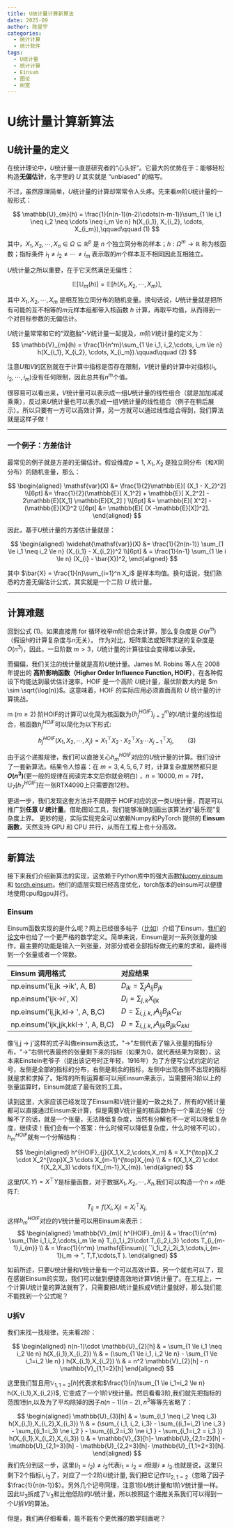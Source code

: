 ```yaml
---
title: U统计量计算新算法
date: 2025-09
author: 陈星宇
categories:
  - 统计计算
  - 统计软件
tags:
  - U统计量
  - 统计计算
  - Einsum
  - 图论
  - 树宽
---
```


# U统计量计算新算法

## U统计量的定义
在统计理论中，$U$统计量一直是研究者的“心头好”。它最大的优势在于：能够轻松构造**无偏估计**，名字里的 $U$ 其实就是 “unbiased” 的缩写。  

不过，虽然原理简单，$U$统计量的计算却常常令人头疼。先来看$m$阶$U$统计量的一般形式：  

$$
  \mathbb{U}_{m}(h) = \frac{1}{n(n-1)(n-2)\cdots(n-m-1)}\sum_{1 \le i_1 \neq i_2 \neq \cdots \neq i_m \le n} h(X_{i_1}, X_{i_2}, \cdots, X_{i_m}),\qquad\qquad (1)
$$

其中，$X_1, X_2, \cdots, X_n \in \Omega \subseteq \mathbb{R}^{p}$ 是 $n$ 个独立同分布的样本；$h : \Omega^m \to \mathbb{R}$ 称为核函数；指标条件 $i_1 \neq i_2 \neq \cdots \neq i_m$ 表示取的$m$个样本互不相同因此互相独立。  

$U$统计量之所以重要，在于它天然满足无偏性：  

$$
 \mathbb{E} [ \mathbb{U}_{m} (h)] = \mathbb{E} [h(X_{1}, X_{2}, \cdots, X_{m}) ],
$$

其中 $X_{1}, X_{2}, \cdots, X_{m}$ 是相互独立同分布的随机变量。换句话说，$U$统计量就是把所有可能的互不相等的$m$元样本组都带入核函数 $h$ 计算，再取平均值，从而得到一个对目标参数的无偏估计。

$U$统计量常常和它的“双胞胎”-$V$统计量一起提及，$m$阶$V$统计量的定义为：
$$
  \mathbb{V}_{m}(h) = \frac{1}{n^m}\sum_{1 \le i_1, i_2,\cdots, i_m \le n} h(X_{i_1}, X_{i_2}, \cdots, X_{i_m}).\qquad\qquad (2)
$$

注意$U$和$V$的区别就在于计算中指标是否存在限制，$V$统计量的计算中对指标$(i_1, i_2,\cdots, i_m)$没有任何限制，因此总共有$n^m$个值。

很容易可以看出来，$V$统计量可以表示成一组$U$统计量的线性组合（就是加加减减乘乘），反过来$U$统计量也可以表示成一组$V$统计量的线性组合（例子在稍后展示）。所以只要有一方可以高效计算，另一方就可以通过线性组合得到，我们算法就是这样子做！

---

### 一个例子：方差估计
最常见的例子就是方差的无偏估计。假设维度$p =1$, $X_1, X_2$ 是独立同分布（和$X$同分布）的随机变量，那么：  

$$
\begin{aligned}
  \mathsf{var}(X) &= \frac{1}{2}\mathbb{E}[ (X_1 - X_2)^2] \\[6pt]
                  &= \frac{1}{2}(\mathbb{E}[ X_1^2] + \mathbb{E}[ X_2^2] - 2\mathbb{E}[X_1] \mathbb{E}[X_2] ) \\[6pt]
                  &= \mathbb{E}[ X^2] - (\mathbb{E}[X])^2 \\[6pt]
                  &= \mathbb{E}[ (X -\mathbb{E}[X])^2].
\end{aligned}
$$

因此，基于$U$统计量的方差估计量就是：  

$$
\begin{aligned}
 \widehat{\mathsf{var}}(X) &= \frac{1}{2n(n-1)} \sum_{1 \le i_1 \neq i_2 \le n} (X_{i_1} - X_{i_2})^2  \\[6pt]
  & = \frac{1}{n-1} \sum_{1 \le i \le n} (X_{i} - \bar{X})^2,
 \end{aligned}
$$

其中 $\bar{X} = \frac{1}{n}\sum_{i=1}^n X_i$ 是样本均值。换句话说，我们熟悉的方差无偏估计公式，其实就是一个二阶 $U$ 统计量。

---

## 计算难题
回到公式 (1)。如果直接用 for 循环枚举$m$阶组合来计算，那么复杂度是 $O(n^m)$（假设$h$的计算复杂度与$n$无关）。 作为对比，矩阵乘法或矩阵求逆的复杂度是 $O(n^3)$，因此，一旦阶数 $m > 3$，$U$统计量的计算往往会变得难以承受。   

而偏偏，我们关注的统计量就是高阶$U$统计量。James M. Robins 等人在 2008 年提出的 **高阶影响函数（Higher Order Influence Function, HOIF）**，在各种假设下均能达到最优估计速率。HOIF 是一个高阶 $U$统计量，最优阶数大约是 $m \sim \sqrt{\log(n)}$。这意味着，HOIF 的实际应用必须直面高阶 $U$ 统计量的计算挑战。

m ($m \ge 2$) 阶HOIF的计算可以化简为核函数为$\{ h^{HOIF}_{j} \}_{j=2}^{m}$的$U$统计量的线性组合，核函数$h^{HOIF}_{j}$可以简化为以下形式:

$$
 h^{HOIF}_{j}(X_1,X_2,\cdots,X_j) = X_1^{\top}X_2 \cdot X_2^{\top}X_3 \cdots X_{j-1}^{\top}X_{j}, \qquad (3)
$$

由于这个递推规律，我们可以直接关心$h^{HOIF}_{m}$对应的$U$统计量的计算。我们设计了一套新算法。结果令人惊喜：在 $m=3,4,5,6,7$ 时，计算复杂度居然都只是 **$O(n^3)$**(更一般的规律在阅读完本文后你就会明白) ，$n=10000, m=7$时，$\mathbb{U}_{7} [h^{HOIF}_{7}]$在一张RTX4090上只需要跑$12$秒。

更进一步，我们发现这套方法并不局限于 HOIF对应的这一类$U$统计量，而是可以推广到**任意 $U$ 统计量**。借助图论工具，我们能够准确刻画出该算法的“最乐观”复杂度上界。 
更妙的是，实际实现完全可以依赖Numpy和PyTorch 提供的 **Einsum 函数**，天然支持 GPU 和 CPU 并行，从而在工程上也十分高效。  

---

## 新算法

接下来我们介绍新算法的实现，这依赖于Python库中的强大函数[Nupmy.einsum](https://numpy.org/doc/stable/reference/generated/numpy.einsum.html) 和 [torch.einsum](https://docs.pytorch.org/docs/stable/generated/torch.einsum.html)。他们的底层实现已经高度优化，torch版本的einsum可以便捷地使用cpu和gpu并行。

### Einsum

Einsum函数实现的是什么呢？网上已经很多帖子（[比如](https://zhuanlan.zhihu.com/p/361209187)）介绍了Einsum，[我们的论文](https://arxiv.org/pdf/2508.12627)中也给了一个更严格的数学定义。简单来说，Einsum是对一系列张量的操作，最主要的功能是输入一列张量，对部分或者全部指标做无约束的求和，最终得到一个张量或者一个常数。

| Einsum 调用格式                  | 对应结果                                      |
|:---------------------------------|:--------------------------------------------------|
| np.einsum('ij,jk ->ik', A, B)         | $D_{ik} = \sum_j A_{ij} B_{jk}$                            |
| np.einsum('ijk->i', X)           | $D_i = \sum_{j,k} X_{ijk}$                              |
| np.einsum('ij,jk,kl-> ', A, B,C)      | $D = \sum_{i,j,k,l} A_{ij} B_{jk} C_{kl}$                            |
| np.einsum('ijk,jjk,kkl-> ', A, B,C)      | $D = \sum_{i,j,k,l} A_{ijk} B_{jjk} C_{kkl}$                            |

像'ij,j -> j'这样的式子叫做einsum表达式，"->"左侧代表了输入张量的指标分布，"->"右侧代表最终的张量剩下来的指标（如果为0，就代表结果为常数），这本来Einstein老爷子（提出该记号时正年轻，1916年）为了方便写公式约定的记号，左侧是全部的指标的分布，右侧是剩余的指标，左侧中出现右侧不出现的指标就是求和求掉了。矩阵的所有运算都可以用Einsum来表示，当需要用3阶以上的张量运算时，Einsum就成了最有效的工具。

读到这里，大家应该已经发现了Einsum和$V$统计量的一致之处了，所有的V统计量都可以直接通过Einsum来计算，但是需要$V$统计量的核函数$h$有一个乘法分解（分解不了的话，就是一个张量，无法降低复杂度，当然有分解也不一定可以降低复杂度，继续读！我们会有一个答案：什么时候可以降低复杂度，什么时候不可以），$h^{HOIF}_{m}$就有一个分解结构：

$$
\begin{aligned}
 h^{HOIF}_{j}(X_1,X_2,\cdots,X_m) & = X_1^{\top}X_2 \cdot X_2^{\top}X_3 \cdots X_{m-1}^{\top}X_{m} \\
& = f(X_1,X_2) \cdot f(X_2,X_3) \cdots f(X_{m-1},X_{m}).
\end{aligned}
$$

这里$f(X,Y) = X^{\top}Y$是标量函数，对于数据$X_1,X_2,\cdots,X_n$,我们可以构造一个$n \times n$矩阵$T$:

$$
 T_{ij}  = f(X_i,X_j)= X_i^{\top}X_j,
$$
这样$h^{HOIF}_{m}$对应的$V$统计量可以用Einsum来表示：
$$
\begin{aligned}
\mathbb{V}_{m}[ h^{HOIF}_{m}] & = \frac{1}{n^m} \sum_{1\le i_1,i_2,\cdots,i_m \le n} T_{i_1,i_2}\cdot T_{i_2,i_3} \cdots T_{i_{m-1},i_{m}} \\
& = \frac{1}{n^m} \mathsf{Einsum}( ``i_1i_2,i_2i_3,\cdots,i_{m-1}i_m -> ", T,T,\cdots,T ).
\end{aligned}
$$

如前所述，只要$U$统计量和$V$统计量有一个可以高效计算，另一个就也可以了，现在感谢Einsum的实现，我们可以做到便捷高效地计算$V$统计量了。在工程上，一个计算$U$统计量的算法就有了，只需要把$U$统计量拆成$V$统计量就好，那么我们能不能找到一个公式呢？

### U拆V
我们来找一找规律，先来看2阶：

$$
\begin{aligned}
 n(n-1)\cdot \mathbb{U}_{2}[h] & = \sum_{1 \le i_1 \neq i_2 \le n} h(X_{i_1},X_{i_2}) \\
 & = (\sum_{1 \le i_1, i_2 \le n} - \sum_{1 \le i_1=i_2 \le n} ) h(X_{i_1},X_{i_2}) \\
 & = n^2 \mathbb{V}_{2}[h] - n \mathbb{V}_{1,1=2}[h]
\end{aligned}
$$

这里我们暂且用$\mathbb{V}_{1,1=2}[h]$代表求和$\frac{1}{n}\sum_{1 \le i_1=i_2 \le n}  h(X_{i_1},X_{i_2})$, 它变成了一个1阶$V$统计量。然后看看3阶,我们就先把指标的范围$1$到$n$,以及为了平均除掉的因子$n(n-1)(n-2),n^3$等等先省略了：

$$
\begin{aligned}
 \mathbb{U}_{3}[h] & = \sum_{i_1 \neq i_2 \neq i_3} h(X_{i_1},X_{i_2},X_{i_3}) \\
 & = (\sum_{ i_1, i_2, i_3} - \sum_{(i_1=i_2) \ne i_3 } - \sum_{(i_1=i_3) \ne i_2 } - \sum_{(i_2=i_3) \ne i_1 }  - \sum_{i_1=i_2 = i_3 }) h(X_{i_1},X_{i_2},X_{i_3}) \\
 & = \mathbb{V}_{3}[h]- \mathbb{U}_{2,1=2}[h] -\mathbb{U}_{2,1=3}[h] - \mathbb{U}_{2,2=3}[h]- \mathbb{U}_{1,1=2=3}[h].
\end{aligned}
$$
我们先分到这一步，这里$(i_1=i_2) \ne i_3$代表$i_1=i_2=i$但是$i\neq i_3$.也就是说，这里只剩下2个指标$i,i_3$了，对应了一个$2$阶$U$统计量, 我们把它记作$\mathbb{U}_{2,1=2}$（忽略了因子$\frac{1}{n(n-1)}$）。另外几个记号同理，注意$1$阶$U$统计量和$1$阶$V$统计量一样。因此$\mathbb{U}_{3}$拆成了$\mathbb{V}_{3}$和比他低阶的$U$统计量，所以按照这个递推关系我们可以得到一个$U$拆$V$的算法。

但是，我们再仔细看看，能不能有个更优雅的数学刻画呢？